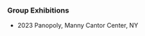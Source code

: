 ### Group Exhibitions

<!-- - <span class="resume-year">2024</span> Ec, Manny Cantor Center, NY -->
- <span class="resume-year">2023</span> Panopoly, Manny Cantor Center, NY